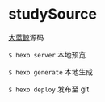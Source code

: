 # studySource

[大蓝鲸](https://guqiangjs.github.io/Study/)源码

`$ hexo server` 本地预览

`$ hexo generate` 本地生成

`$ hexo deploy` 发布至 git